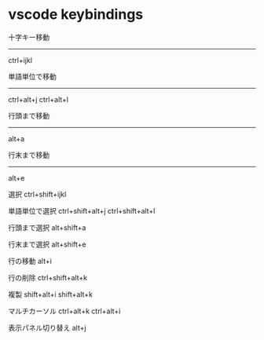 # vscode keybindings


十字キー移動
***
ctrl+ijkl

単語単位で移動 
***
ctrl+alt+j 
ctrl+alt+l

行頭まで移動 
***
alt+a

行末まで移動 
***
alt+e

選択 
ctrl+shift+ijkl

単語単位で選択 
ctrl+shift+alt+j 
ctrl+shift+alt+l

行頭まで選択 
alt+shift+a

行末まで選択 
alt+shift+e

行の移動 
alt+i

行の削除 
ctrl+shift+alt+k

複製 
shift+alt+i 
shift+alt+k

マルチカーソル 
ctrl+alt+k 
ctrl+alt+i

表示パネル切り替え 
alt+j
